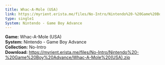 ```yaml
---
title: Whac-A-Mole (USA)
link: https://myrient.erista.me/files/No-Intro/Nintendo%20-%20Game%20Boy%20Advance/Whac-A-Mole%20(USA).zip
type: single1
System: Nintendo - Game Boy Advance
---
```

<b>Game:</b> Whac-A-Mole (USA)<br>
<b>System:</b> Nintendo - Game Boy Advance<br>
<b>Collection:</b> No-Intro<br>
<b>Download:</b> https://myrient.erista.me/files/No-Intro/Nintendo%20-%20Game%20Boy%20Advance/Whac-A-Mole%20(USA).zip